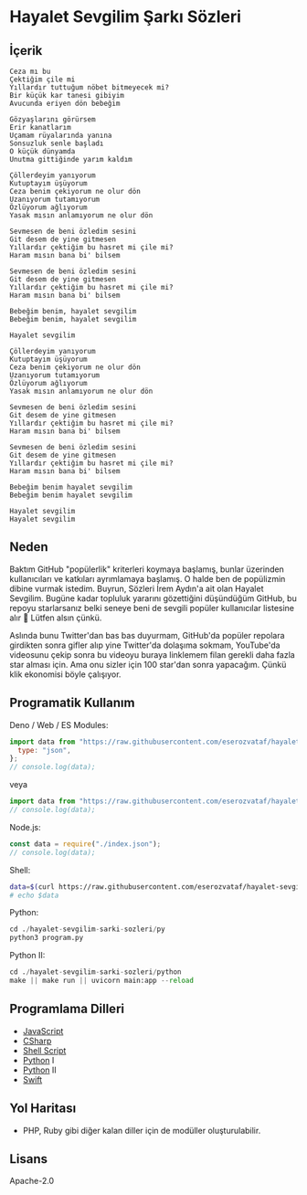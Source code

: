 # Hayalet Sevgilim Şarkı Sözleri

## İçerik

```
Ceza mı bu
Çektiğim çile mi
Yıllardır tuttuğum nöbet bitmeyecek mi?
Bir küçük kar tanesi gibiyim
Avucunda eriyen dön bebeğim

Gözyaşlarını görürsem
Erir kanatlarım
Uçamam rüyalarında yanına
Sonsuzluk senle başladı
O küçük dünyamda
Unutma gittiğinde yarım kaldım

Çöllerdeyim yanıyorum
Kutuptayım üşüyorum
Ceza benim çekiyorum ne olur dön
Uzanıyorum tutamıyorum
Özlüyorum ağlıyorum
Yasak mısın anlamıyorum ne olur dön

Sevmesen de beni özledim sesini
Git desem de yine gitmesen
Yıllardır çektiğim bu hasret mi çile mi?
Haram mısın bana bi' bilsem

Sevmesen de beni özledim sesini
Git desem de yine gitmesen
Yıllardır çektiğim bu hasret mi çile mi?
Haram mısın bana bi' bilsem

Bebeğim benim, hayalet sevgilim
Bebeğim benim, hayalet sevgilim

Hayalet sevgilim

Çöllerdeyim yanıyorum
Kutuptayım üşüyorum
Ceza benim çekiyorum ne olur dön
Uzanıyorum tutamıyorum
Özlüyorum ağlıyorum
Yasak mısın anlamıyorum ne olur dön

Sevmesen de beni özledim sesini
Git desem de yine gitmesen
Yıllardır çektiğim bu hasret mi çile mi?
Haram mısın bana bi' bilsem

Sevmesen de beni özledim sesini
Git desem de yine gitmesen
Yıllardır çektiğim bu hasret mi çile mi?
Haram mısın bana bi' bilsem

Bebeğim benim hayalet sevgilim
Bebeğim benim hayalet sevgilim

Hayalet sevgilim
Hayalet sevgilim
```

## Neden

Baktım GitHub "popülerlik" kriterleri koymaya başlamış, bunlar üzerinden
kullanıcıları ve katkıları ayrımlamaya başlamış. O halde ben de popülizmin
dibine vurmak istedim. Buyrun, Sözleri İrem Aydın'a ait olan Hayalet Sevgilim.
Bugüne kadar topluluk yararını gözettiğini düşündüğüm GitHub, bu repoyu
starlarsanız belki seneye beni de sevgili popüler kullanıcılar listesine alır 🙏
Lütfen alsın çünkü.

Aslında bunu Twitter'dan bas bas duyurmam, GitHub'da popüler repolara girdikten
sonra gifler alıp yine Twitter'da dolaşıma sokmam, YouTube'da videosunu çekip
sonra bu videoyu buraya linklemem filan gerekli daha fazla star alması için. Ama
onu sizler için 100 star'dan sonra yapacağım. Çünkü klik ekonomisi böyle
çalışıyor.

## Programatik Kullanım

Deno / Web / ES Modules:

```js
import data from "https://raw.githubusercontent.com/eserozvataf/hayalet-sevgilim-sarki-sozleri/master/js/index.json" assert {
  type: "json",
};
// console.log(data);
```

veya

```js
import data from "https://raw.githubusercontent.com/eserozvataf/hayalet-sevgilim-sarki-sozleri/master/js/mod.js";
// console.log(data);
```

Node.js:

```js
const data = require("./index.json");
// console.log(data);
```

Shell:

```bash
data=$(curl https://raw.githubusercontent.com/eserozvataf/hayalet-sevgilim-sarki-sozleri/master/js/index.json)
# echo $data
```

Python:

```py
cd ./hayalet-sevgilim-sarki-sozleri/py
python3 program.py
```

Python II:

```python
cd ./hayalet-sevgilim-sarki-sozleri/python
make || make run || uvicorn main:app --reload
```

## Programlama Dilleri

- [JavaScript](./js/)
- [CSharp](./csharp/)
- [Shell Script](README.md)
- [Python](./py/) I
- [Python](./python/) II
- [Swift](./swift/)

## Yol Haritası

- PHP, Ruby gibi diğer kalan diller için de modüller oluşturulabilir.

## Lisans

Apache-2.0
